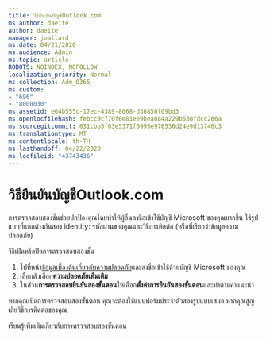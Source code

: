 ```yaml
---
title: วิธียืนยันบัญชีOutlook.com
ms.author: daeite
author: daeite
manager: joallard
ms.date: 04/21/2020
ms.audience: Admin
ms.topic: article
ROBOTS: NOINDEX, NOFOLLOW
localization_priority: Normal
ms.collection: Adm_O365
ms.custom:
- "696"
- "8000030"
ms.assetid: e64b555c-17ec-4389-8068-d36850f09bd3
ms.openlocfilehash: febcc9c770f6e81ee9bea084a229b530fdcc266a
ms.sourcegitcommit: 631cbb5f03e5371f0995e976536d24e9d13746c3
ms.translationtype: MT
ms.contentlocale: th-TH
ms.lasthandoff: 04/22/2020
ms.locfileid: "43743436"
---
```

# <a name="how-to-verify-your-outlookcom-account"></a>วิธียืนยันบัญชีOutlook.com

การตรวจสอบสองชั้นช่วยปกป้องคุณโดยทําให้ผู้อื่นลงชื่อเข้าใช้บัญชี Microsoft ของคุณยากขึ้น ใช้รูปแบบที่แตกต่างกันสอง identity: รหัสผ่านของคุณและวิธีการติดต่อ (หรือที่เรียกว่าข้อมูลความปลอดภัย)
  
วิธีเปิดหรือปิดการตรวจสอบสองชั้น
  
1. ไปที่หน้า[ข้อมูลเบื้องต้นเกี่ยวกับความปลอดภัย](https://go.microsoft.com/fwlink/?linkid=842325)และลงชื่อเข้าใช้ด้วยบัญชี Microsoft ของคุณ
2. เลือกตัวเลือก**ความปลอดภัยเพิ่มเติม**
3. ในส่วน**การตรวจสอบยืนยันสองขั้นตอน**ให้เลือก**ตั้งค่าการยืนยันสองขั้นตอน**และทําตามคําแนะนํา

หากคุณเปิดการตรวจสอบสองขั้นตอน คุณจะต้องใช้แบบฟอร์มประจําตัวสองรูปแบบเสมอ หากคุณสูญเสียวิธีการติดต่อของคุณ
  
เรียนรู้เพิ่มเติมเกี่ยวกับ[การตรวจสอบสองขั้นตอน](https://go.microsoft.com/fwlink/?linkid=872270)
  